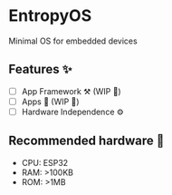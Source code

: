 # EntropyOS
Minimal OS for embedded devices


## Features ✨
- [ ] App Framework ⚒️ (WIP 🚧)
- [ ] Apps 🔮 (WIP 🚧)
- [ ] Hardware Independence ⚙️

## Recommended hardware 💾
- CPU: ESP32
- RAM: >100KB
- ROM: >1MB